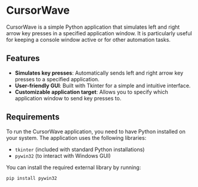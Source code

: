 # CursorWave

CursorWave is a simple Python application that simulates left and right arrow key presses in a specified application window. It is particularly useful for keeping a console window active or for other automation tasks.

## Features

- **Simulates key presses**: Automatically sends left and right arrow key presses to a specified application.
- **User-friendly GUI**: Built with Tkinter for a simple and intuitive interface.
- **Customizable application target**: Allows you to specify which application window to send key presses to.

## Requirements

To run the CursorWave application, you need to have Python installed on your system. The application uses the following libraries:

- `tkinter` (included with standard Python installations)
- `pywin32` (to interact with Windows GUI)

You can install the required external library by running:

```bash
pip install pywin32
